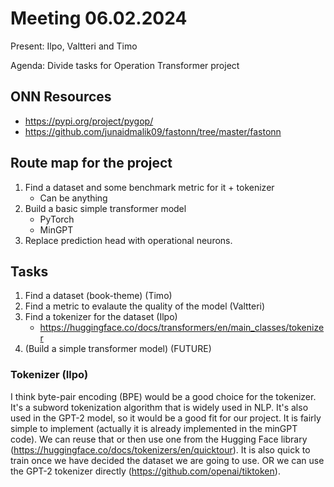 # Meeting 06.02.2024

Present: Ilpo, Valtteri and Timo

Agenda: Divide tasks for Operation Transformer project

## ONN Resources

- <https://pypi.org/project/pygop/>
- <https://github.com/junaidmalik09/fastonn/tree/master/fastonn>

## Route map for the project

1. Find a dataset and some benchmark metric for it + tokenizer
    - Can be anything
2. Build a basic simple transformer model
    - PyTorch
    - MinGPT
3. Replace prediction head with operational neurons.

## Tasks

1. Find a dataset (book-theme) (Timo)
2. Find a metric to evalaute the quality of the model (Valtteri)
3. Find a tokenizer for the dataset (Ilpo)
    - <https://huggingface.co/docs/transformers/en/main_classes/tokenizer>
4. (Build a simple transformer model) (FUTURE)

### Tokenizer (Ilpo)

I think byte-pair encoding (BPE) would be a good choice for the tokenizer. It's a subword tokenization algorithm that is widely used in NLP. It's also used in the GPT-2 model, so it would be a good fit for our project. It is fairly simple to implement (actually it is already implemented in the minGPT code). We can reuse that or then use one from the Hugging Face library (<https://huggingface.co/docs/tokenizers/en/quicktour>). It is also quick to train once we have decided the dataset we are going to use. OR we can use the GPT-2 tokenizer directly (<https://github.com/openai/tiktoken>).
